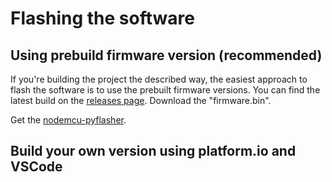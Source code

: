 # Flashing the software


## Using prebuild firmware version (recommended)

If you're building the project the described way, the easiest approach to flash the software is to use the prebuilt firmware versions. You can find the latest build on the [releases page](https://github.com/toblum/ESPTeamsPresence/releases/tag/v0.3.0). Download the "firmware.bin".

Get the [nodemcu-pyflasher](https://github.com/marcelstoer/nodemcu-pyflasher).

## Build your own version using platform.io and VSCode


